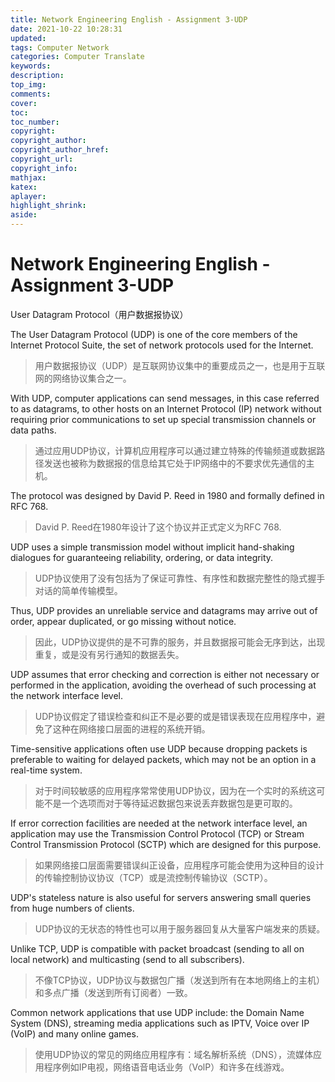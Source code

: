 ```yaml
---
title: Network Engineering English - Assignment 3-UDP
date: 2021-10-22 10:28:31
updated:
tags: Computer Network
categories: Computer Translate
keywords:
description:
top_img:
comments:
cover:
toc:
toc_number:
copyright:
copyright_author:
copyright_author_href:
copyright_url:
copyright_info:
mathjax:
katex:
aplayer:
highlight_shrink:
aside:
---
```


# Network Engineering English - Assignment 3-UDP

User Datagram Protocol（用户数据报协议）

The User Datagram Protocol (UDP) is one of the core members of the Internet Protocol Suite, the set of network protocols used for the Internet.

> 用户数据报协议（UDP）是互联网协议集中的重要成员之一，也是用于互联网的网络协议集合之一。

With UDP, computer applications can send messages, in this case referred to as datagrams, to other hosts on an Internet Protocol (IP) network without requiring prior communications to set up special transmission channels or data paths.

> 通过应用UDP协议，计算机应用程序可以通过建立特殊的传输频道或数据路径发送也被称为数据报的信息给其它处于IP网络中的不要求优先通信的主机。

The protocol was designed by David P. Reed in 1980 and formally defined in RFC 768. 

> David P. Reed在1980年设计了这个协议并正式定义为RFC 768.

UDP uses a simple transmission model without implicit hand-shaking dialogues for guaranteeing reliability, ordering, or data integrity.

> UDP协议使用了没有包括为了保证可靠性、有序性和数据完整性的隐式握手对话的简单传输模型。

Thus, UDP provides an unreliable service and datagrams may arrive out of order, appear duplicated, or go missing without notice.

> 因此，UDP协议提供的是不可靠的服务，并且数据报可能会无序到达，出现重复，或是没有另行通知的数据丢失。

UDP assumes that error checking and correction is either not necessary or performed in the application, avoiding the overhead of such processing at the network interface level.

> UDP协议假定了错误检查和纠正不是必要的或是错误表现在应用程序中，避免了这种在网络接口层面的进程的系统开销。

Time-sensitive applications often use UDP because dropping packets is preferable to waiting for delayed packets, which may not be an option in a real-time system.

> 对于时间较敏感的应用程序常常使用UDP协议，因为在一个实时的系统这可能不是一个选项而对于等待延迟数据包来说丢弃数据包是更可取的。

If error correction facilities are needed at the network interface level, an application may use the Transmission Control Protocol (TCP) or Stream Control Transmission Protocol (SCTP) which are designed for this purpose.

> 如果网络接口层面需要错误纠正设备，应用程序可能会使用为这种目的设计的传输控制协议协议（TCP）或是流控制传输协议（SCTP）。

UDP's stateless nature is also useful for servers answering small queries from huge numbers of clients.

> UDP协议的无状态的特性也可以用于服务器回复从大量客户端发来的质疑。

Unlike TCP, UDP is compatible with packet broadcast (sending to all on local network) and multicasting (send to all subscribers).

> 不像TCP协议，UDP协议与数据包广播（发送到所有在本地网络上的主机）和多点广播（发送到所有订阅者）一致。

Common network applications that use UDP include: the Domain Name System (DNS), streaming media applications such as IPTV, Voice over IP (VoIP) and many online games.

> 使用UDP协议的常见的网络应用程序有：域名解析系统（DNS），流媒体应用程序例如IP电视，网络语音电话业务（VolP）和许多在线游戏。